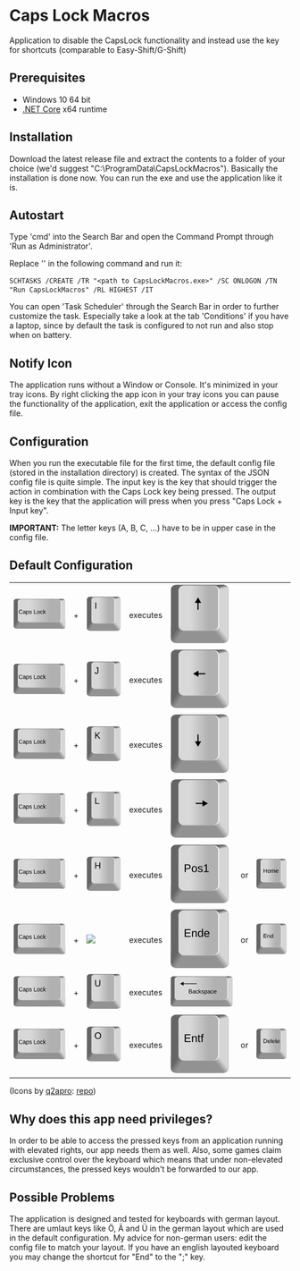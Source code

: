 # Caps Lock Macros
Application to disable the CapsLock functionality and instead use the key for shortcuts (comparable to Easy-Shift/G-Shift)



## Prerequisites

- Windows 10 64 bit
- [.NET Core](https://dotnet.microsoft.com/download) x64 runtime



## Installation

Download the latest release file and extract the contents to a folder of your choice (we'd suggest "C:\ProgramData\CapsLockMacros"). Basically the installation is done now. You can run the exe and use the application like it is.



## Autostart

Type 'cmd' into the Search Bar and open the Command Prompt through 'Run as Administrator'. 

Replace '<path to CapsLockMacros.exe>' in the following command and run it:

```
SCHTASKS /CREATE /TR "<path to CapsLockMacros.exe>" /SC ONLOGON /TN "Run CapsLockMacros" /RL HIGHEST /IT
```

You can open 'Task Scheduler' through the Search Bar in order to further customize the task. Especially take a look at the tab 'Conditions' if you have a laptop, since by default the task is configured to not run and also stop when on battery.

## Notify Icon

The application runs without a Window or Console. It's minimized in your tray icons. By right clicking the app icon in your tray icons you can pause the functionality of the application, exit the application or access the config file.



## Configuration

When you run the executable file for the first time, the default config file (stored in the installation directory) is created. The syntax of the JSON config file is quite simple. The input key is the key that should trigger the action in combination with the Caps Lock key being pressed. The output key is the key that the application will press when you press "Caps Lock + Input key".

**IMPORTANT:** The letter keys (A, B, C, ...) have to be in upper case in the config file.



## Default Configuration

<table>
  <tr align="left">
     <td><img src="single-keys-blank/capslock.svg"></th>
     <td>+</th>
     <td><img src="single-keys-blank/i.svg"></th>
	 <td>executes</th>
     <td><img src="single-keys-blank/cursor-up.svg"></th>
  </tr>
  <tr align="left">
     <td><img src="single-keys-blank/capslock.svg"></th>
     <td>+</th>
     <td><img src="single-keys-blank/j.svg"></th>
	 <td>executes</th>
     <td><img src="single-keys-blank/cursor-left.svg"></th>
  </tr>
  <tr align="left">
     <td><img src="single-keys-blank/capslock.svg"></th>
     <td>+</th>
     <td><img src="single-keys-blank/k.svg"></th>
	 <td>executes</th>
     <td><img src="single-keys-blank/cursor-down.svg"></th>
  </tr>
   <tr align="left">
     <td><img src="single-keys-blank/capslock.svg"></th>
     <td>+</th>
     <td><img src="single-keys-blank/l.svg"></th>
	 <td>executes</th>
     <td><img src="single-keys-blank/cursor-right.svg"></th>
  </tr>
   <tr align="left">
     <td><img src="single-keys-blank/capslock.svg"></th>
     <td>+</th>
     <td><img src="single-keys-blank/h.svg"></th>
	 <td>executes</th>
     <td><img src="single-keys-blank/pos1.svg"></th>
	 <td>or</th>
	 <td><img src="single-keys-blank/home.svg"></th>
  </tr>
  <tr align="left">
     <td><img src="single-keys-blank/capslock.svg"></th>
     <td>+</th>
     <td><img src="single-keys-blank/ö.svg"></th>
	 <td>executes</th>
     <td><img src="single-keys-blank/ende.svg"></th>
	 <td>or</th>
	 <td><img src="single-keys-blank/end.svg"></th>
  </tr>
  <tr align="left">
     <td><img src="single-keys-blank/capslock.svg"></th>
     <td>+</th>
     <td><img src="single-keys-blank/u.svg"></th>
	 <td>executes</th>
     <td><img src="single-keys-blank/backspace.svg"></th>
  </tr>
  <tr align="left">
     <td><img src="single-keys-blank/capslock.svg"></th>
     <td>+</th>
     <td><img src="single-keys-blank/o.svg"></th>
	 <td>executes</th>
     <td><img src="single-keys-blank/entf.svg"></th>
	 <td>or</th>
	 <td><img src="single-keys-blank/delete.svg"></th>
  </tr>
</table>

(Icons by [q2apro](https://github.com/q2apro): [repo](https://github.com/q2apro/keyboard-keys-speedflips))



## Why does this app need privileges?

In order to be able to access the pressed keys from an application running with elevated rights, our app needs them as well. Also, some games claim exclusive control over the keyboard which means that under non-elevated circumstances, the pressed keys wouldn't be forwarded to our app.



## Possible Problems

The application is designed and tested for keyboards with german layout. There are umlaut keys like Ö, Ä and Ü in the german layout which are used in the default configuration. My advice for non-german users: edit the config file to match your layout. If you have an english layouted keyboard you may change the shortcut for "End" to the ";" key. 
